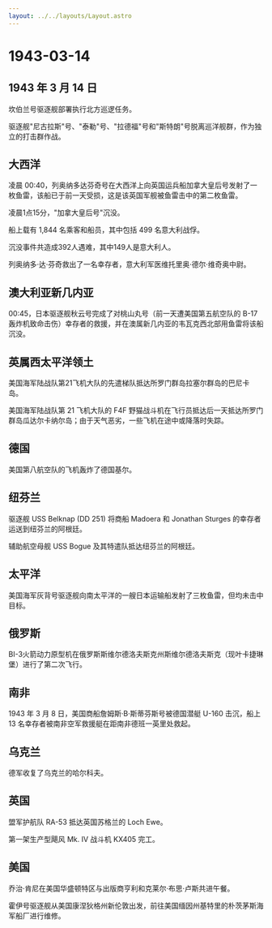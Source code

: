 ```yaml
---
layout: ../../layouts/Layout.astro
---
```


# 1943-03-14

## 1943 年 3 月 14 日

坎伯兰号驱逐舰部署执行北方巡逻任务。

驱逐舰"尼古拉斯"号、"泰勒"号、"拉德福"号和"斯特朗"号脱离巡洋舰群，作为独立的打击群作战。

## 大西洋

凌晨
00:40，列奥纳多达芬奇号在大西洋上向英国运兵船加拿大皇后号发射了一枚鱼雷，该船已于前一天受损，这是该英国军舰被鱼雷击中的第二枚鱼雷。

凌晨1点15分，"加拿大皇后号"沉没。

船上载有 1,844 名乘客和船员，其中包括 499 名意大利战俘。

沉没事件共造成392人遇难，其中149人是意大利人。

列奥纳多·达·芬奇救出了一名幸存者，意大利军医维托里奥·德尔·维奇奥中尉。

## 澳大利亚新几内亚

00:45，日本驱逐舰秋云号完成了对桃山丸号（前一天遭美国第五航空队的 B-17
轰炸机致命击伤）幸存者的救援，并在澳属新几内亚的韦瓦克西北部用鱼雷将该船沉没。

## 英属西太平洋领土

美国海军陆战队第21飞机大队的先遣梯队抵达所罗门群岛拉塞尔群岛的巴尼卡岛。

美国海军陆战队第 21 飞机大队的 F4F
野猫战斗机在飞行员抵达后一天抵达所罗门群岛瓜达尔卡纳尔岛；由于天气恶劣，一些飞机在途中或降落时失踪。

## 德国

美国第八航空队的飞机轰炸了德国基尔。

## 纽芬兰

驱逐舰 USS Belknap (DD 251) 将商船 Madoera 和 Jonathan Sturges
的幸存者运送到纽芬兰的阿根廷。

辅助航空母舰 USS Bogue 及其特遣队抵达纽芬兰的阿根廷。

## 太平洋

美国海军灰背号驱逐舰向南太平洋的一艘日本运输船发射了三枚鱼雷，但均未击中目标。

## 俄罗斯

BI-3火箭动力原型机在俄罗斯斯维尔德洛夫斯克州斯维尔德洛夫斯克（现叶卡捷琳堡）进行了第二次飞行。

## 南非

1943 年 3 月 8 日，美国商船詹姆斯·B·斯蒂芬斯号被德国潜艇 U-160
击沉，船上 13 名幸存者被南非空军救援艇在距南非德班一英里处救起。

## 乌克兰

德军收复了乌克兰的哈尔科夫。

## 英国

盟军护航队 RA-53 抵达英国苏格兰的 Loch Ewe。

第一架生产型飓风 Mk. IV 战斗机 KX405 完工。

## 美国

乔治·肯尼在美国华盛顿特区与出版商亨利和克莱尔·布思·卢斯共进午餐。

霍伊号驱逐舰从美国康涅狄格州新伦敦出发，前往美国缅因州基特里的朴茨茅斯海军船厂进行维修。